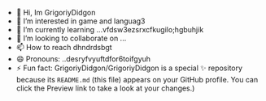 - 👋 Hi, Im GrigoriyDidgon
- 👀 I’m interested in game and languag3
- 🌱 I’m currently learning ...vfdsw3ezsrxcfkugilo;hgbuhjik
- 💞️ I’m looking to collaborate on ...
- 📫 How to reach dhndrdsbgt
- 😄 Pronouns: ..desryfvyuftdfor6toifgyuh
- ⚡ Fun fact:
GrigoriyDidgon/GrigoriyDidgon is a special ✨ repository because its `README.md` (this file) appears on your GitHub profile.
You can click the Preview link to take a look at your changes.)
